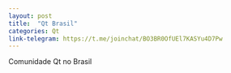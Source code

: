 ```yaml
---
layout: post
title:  "Qt Brasil"
categories: Qt
link-telegram: https://t.me/joinchat/BO3BR0OfUEl7KASYu4D7Pw
---
```

Comunidade Qt no Brasil
